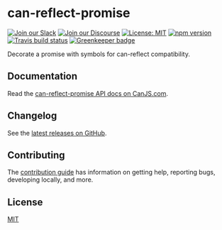 # can-reflect-promise

[![Join our Slack](https://img.shields.io/badge/slack-join%20chat-611f69.svg)](https://www.bitovi.com/community/slack?utm_source=badge&utm_medium=badge&utm_campaign=pr-badge&utm_content=badge)
[![Join our Discourse](https://img.shields.io/discourse/https/forums.bitovi.com/posts.svg)](https://forums.bitovi.com/?utm_source=badge&utm_medium=badge&utm_campaign=pr-badge&utm_content=badge)
[![License: MIT](https://img.shields.io/badge/license-MIT-blue.svg)](https://github.com/canjs/can-reflect-promise/blob/master/LICENSE.md)
[![npm version](https://badge.fury.io/js/can-reflect-promise.svg)](https://www.npmjs.com/package/can-reflect-promise)
[![Travis build status](https://travis-ci.org/canjs/can-reflect-promise.svg?branch=master)](https://travis-ci.org/canjs/can-reflect-promise)
[![Greenkeeper badge](https://badges.greenkeeper.io/canjs/can-reflect-promise.svg)](https://greenkeeper.io/)

Decorate a promise with symbols for can-reflect compatibility.

## Documentation

Read the [can-reflect-promise API docs on CanJS.com](https://canjs.com/doc/can-reflect-promise.html).

## Changelog

See the [latest releases on GitHub](https://github.com/canjs/can-reflect-promise/releases).

## Contributing

The [contribution guide](https://github.com/canjs/can-reflect-promise/blob/master/CONTRIBUTING.md) has information on getting help, reporting bugs, developing locally, and more.

## License

[MIT](https://github.com/canjs/can-reflect-promise/blob/master/LICENSE.md)
